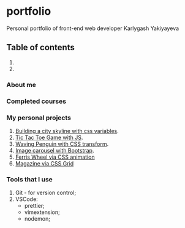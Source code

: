 # portfolio
Personal portfolio of front-end web developer Karlygash Yakiyayeva

## Table of contents
1. 
2. 

### About me



### Completed courses

### My personal projects
1. [Building a city skyline with css variables](https://quirky-ardinghelli-186038.netlify.app/). 
2. [Tic Tac Toe Game with JS](https://tic-tac-toe-karlakz.netlify.app/). 
3. [Waving Penguin with CSS transform](https://penguin-karlakz.netlify.app/).
4. [Image carousel with Bootstrap](https://app.netlify.com/sites/img-carousel-karlakz/settings/domain). 
5. [Ferris Wheel via CSS animation](https://lnkd.in/dNR72Yrp) 
6. [Magazine via CSS Grid](https://css-grid-magazine.netlify.app/) 

### Tools that I use
1. Git - for version control;
2. VSCode: 
    - prettier;
    - vimextension;
    - nodemon;